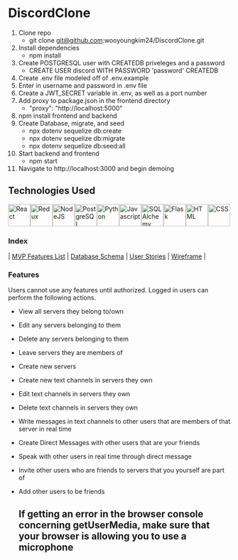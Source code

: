 # DiscordClone
1. Clone repo
     * git clone git@github.com:wooyoungkim24/DiscordClone.git
2. Install dependencies 
     * npm install
3. Create POSTGRESQL user with CREATEDB priveleges and a password
     * CREATE USER discord WITH PASSWORD 'password' CREATEDB
4. Create .env file modeled off of .env.example 
5. Enter in username and password in .env file
6. Create a JWT_SECRET variable in .env, as well as a port number
7. Add proxy to package.json in the frontend directory
     * "proxy": "http://localhost:5000"
8. npm install frontend and backend
9. Create Database, migrate, and seed
     * npx dotenv sequelize db:create
     * npx dotenv sequelize db:migrate
     * npx dotenv sequelize db:seed:all
10. Start backend and frontend
     * npm start <on both backend and frontend>
11. Navigate to http://localhost:3000 and begin demoing

## Technologies Used
<img src="https://upload.wikimedia.org/wikipedia/commons/thumb/a/a7/React-icon.svg/2300px-React-icon.svg.png" alt="React" width="50"/><img src="https://miro.medium.com/max/312/1*SRL22ADht1NU4LXUeU4YVg.png" alt="Redux" width="50"/><img src="https://pngset.com/images/node-js-nodejs-number-symbol-text-recycling-symbol-transparent-png-1383018.png" alt="NodeJS" width="50"/><img src="https://user-images.githubusercontent.com/24623425/36042969-f87531d4-0d8a-11e8-9dee-e87ab8c6a9e3.png" alt="PostgreSQL" width="50"/><img src="https://upload.wikimedia.org/wikipedia/commons/thumb/0/0a/Python.svg/1200px-Python.svg.png" alt="Python" width="50"/><img src="https://cdn.iconscout.com/icon/free/png-256/javascript-2752148-2284965.png" alt="Javascript" width="50"/><img src="https://lms.techxyte.com/assets/technologies-logos/274/3.png" alt="SQLAlchemy" width="50"/><img src="https://sooftware.io/static/13c286ed78e56cb5a139e269d8eaea5f/fe339/flask.png" alt="Flask" width="50"/><img src="https://cdn-icons-png.flaticon.com/512/732/732212.png" alt="HTML" width="50"/><img src="https://cdn4.iconfinder.com/data/icons/iconsimple-programming/512/css-512.png" alt="CSS" width="50"/>

### Index
| [MVP Features List](https://github.com/wooyoungkim24/DiscordClone/wiki/Features) | [Database Schema](https://github.com/wooyoungkim24/DiscordClone/wiki/Database-Schema) | [User Stories](https://github.com/wooyoungkim24/DiscordClone/wiki/User-Stories) | [Wireframe](https://github.com/wooyoungkim24/DiscordClone/wiki/WireFrames) |


### Features
Users cannot use any features until authorized.
Logged in users can perform the following actions.

* View all servers they belong to/own
* Edit any servers belonging to them
* Delete any servers belonging to them
* Leave servers they are members of
* Create new servers
* Create new text channels in servers they own
* Edit text channels in servers they own
* Delete text channels in servers they own
* Write messages in text channels to other users that are members of that server in real time
* Create Direct Messages with other users that are your friends
* Speak with other users in real time through direct message
* Invite other users who are friends to servers that you yourself are part of
* Add other users to be friends

  ## If getting an error in the browser console concerning getUserMedia, make sure that your browser is allowing you to use a microphone
